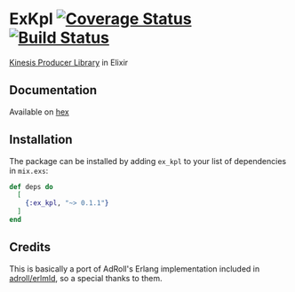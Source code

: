 # ExKpl [![Coverage Status](https://coveralls.io/repos/github/sneako/ex_kpl/badge.svg?branch=master)](https://coveralls.io/github/sneako/ex_kpl?branch=master) [![Build Status](https://travis-ci.org/sneako/ex_kpl.svg?branch=master)](https://travis-ci.org/sneako/ex_kpl)

[Kinesis Producer Library](https://docs.aws.amazon.com/streams/latest/dev/developing-producers-with-kpl.html) in Elixir

## Documentation
Available on [hex](https://hexdocs.pm/ex_kpl/api-reference.html)

## Installation

The package can be installed
by adding `ex_kpl` to your list of dependencies in `mix.exs`:

```elixir
def deps do
  [
    {:ex_kpl, "~> 0.1.1"}
  ]
end
```

## Credits
This is basically a port of AdRoll's Erlang implementation included in [adroll/erlmld](https://github.com/AdRoll/erlmld), so a special thanks to them.
